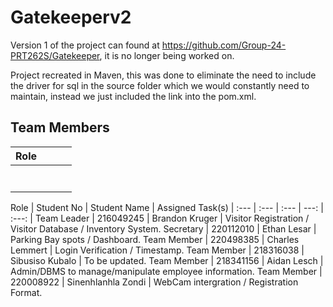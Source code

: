 # Gatekeeperv2 #

Version 1 of the project can found at https://github.com/Group-24-PRT262S/Gatekeeper, it is no longer being worked on.

Project recreated in Maven, this was done to eliminate the need to include the driver for sql in the source folder which we would constantly need to maintain, instead we just included the link into the pom.xml.

## Team Members ##

|Role   |   |   |   |
|---|---|---|---|
|   |   |   |   |
|   |   |   |   |
|   |   |   |   |
|   |   |   |   |
|   |   |   |   |
|   |   |   |   |
|   |   |   |   |

Role | Student No | Student Name | Assigned Task(s)
| :--- | :--- | :--- | ---: | :---: |
Team Leader | 216049245 | Brandon Kruger | Visitor Registration / Visitor Database / Inventory System.
Secretary | 220112010  | Ethan Lesar | Parking Bay spots / Dashboard.
Team Member | 220498385  | Charles Lemmert | Login Verification / Timestamp.
Team Member | 218316038  | Sibusiso Kubalo | To be updated.
Team Member | 218341156  | Aidan Lesch | Admin/DBMS to manage/manipulate employee information.
Team Member | 220008922  | Sinenhlanhla Zondi | WebCam intergration / Registration Format.

